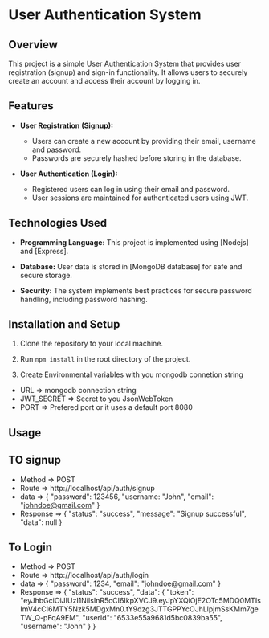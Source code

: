 # User Authentication System

## Overview

This project is a simple User Authentication System that provides user registration (signup) and sign-in functionality. It allows users to securely create an account and access their account by logging in. 

## Features

- **User Registration (Signup):** 
  - Users can create a new account by providing their email, username and password.
  - Passwords are securely hashed before storing in the database.

- **User Authentication (Login):**
  - Registered users can log in using their email and password.
  - User sessions are maintained for authenticated users using JWT.

## Technologies Used

- **Programming Language:** This project is implemented using [Nodejs] and [Express].

- **Database:** User data is stored in [MongoDB database] for safe and secure storage.

- **Security:** The system implements best practices for secure password handling, including password hashing.

## Installation and Setup

1. Clone the repository to your local machine.

2. Run `npm install` in the root directory of the project. 

3. Create Environmental variables with you mongodb connetion string
  * URL => mongodb connection string
  * JWT_SECRET => Secret to you JsonWebToken
  * PORT => Prefered port or it uses a default port 8080

## Usage

 ## TO signup
 * Method   => POST
 * Route    => http://localhost/api/auth/signup
 * data     => {
      "password": 123456,
      "username: "John",
      "email": "johndoe@gmail.com"
 }
 * Response => {
      "status": "success",
      "message": "Signup successful",
      "data": null
  }

 ## To Login
 * Method   => POST
 * Route    => http://localhost/api/auth/login
 * data     => {
      "password": 1234,
      "email": "johndoe@gmail.com"
 }
 * Response => {
    "status": "success",
    "data": {
        "token": "eyJhbGciOiJIUzI1NiIsInR5cCI6IkpXVCJ9.eyJpYXQiOjE2OTc5MDQ0MTIsImV4cCI6MTY5Nzk5MDgxMn0.tY9dzg3JTTGPPYcOJhLlpjmSsKMm7geTW_Q-pFqA9EM",
        "userId": "6533e55a9681d5bc0839ba55",
        "username": "John"
    }
 }